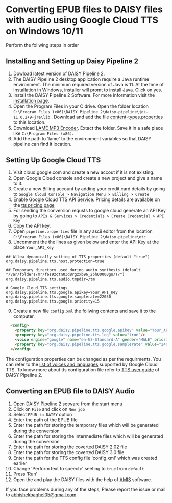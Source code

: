 # Converting EPUB files to DAISY files with audio using Google Cloud TTS on Windows 10/11

Perform the follwing steps in order

## Installing and Setting up Daisy Pipeline 2
1. Dowload latest version of [DAISY Pipeline 2](https://daisy.github.io/pipeline/Download.html).
2. The DAISY Pipeline 2 desktop application require a Java runtime environment. The minimum required version of Java is 11. At the time of installation in Windows, installer will promt to install Java. Click on yes. 
3. Install the DAISY Pipeline 2 Software. For more information visit the [installation page](https://daisy.github.io/pipeline/Get-Help/User-Guide/Installation/#system-requirements).
4. Open the Program Files in your C drive. Open the folder location `C:\Program Files (x86)\DAISY Pipeline 2\daisy-pipeline\jdk-11.0.2+9-jre\lib` . Download and add the file [content-types.properties](https://github.com/AdoptOpenJDK/openjdk-jdk11/blob/master/src/java.base/windows/classes/sun/net/www/content-types.properties) to this location.
5. Download [LAME MP3 Encoder](https://lame.sourceforge.io/download.php). Extact the folder. Save it in a safe place like `C:\Program Files (x86)`.
6. Add the path to 'lame' to the environment variables so that DAISY pipeline can find it location.

## Setting Up Google Cloud TTS
1. Visit cloud.google.com and create a new accout if it is not existing.
2. Open Google Cloud console and create a new project and give a name to it.
3. Create a new Billing account by adding your credit card details by going to `Google Cloud Console > Navigation Menu > Billing > Create`
4. Enable Google Cloud TTS API Service. Pricing details are available on the [tts pricing page](https://cloud.google.com/text-to-speech/pricing)
5. For sending the conversion requsts to google cloud generate an API Key by going to `APIs & Services > Credentials > Create Credential > API Key`
6. Copy the API key.
7. Open `pipeline.properties` file in any ascii editor from the location `C:\Program Files (x86)\DAISY Pipeline 2\daisy-pipeline\etc` 
8. Uncomment the the lines as given below and enter the API Key at the place `Your_API_Key`
```
## Allow dynamically setting of TTS properties (default "true")
org.daisy.pipeline.tts.host.protection=true

## Temporary directory used during audio synthesis (default "/var/folders/mr/f6s9zqtn03d8rgzxb96_2bh00000gn/T/")
org.daisy.pipeline.tts.audio.tmpdir=/tm

# Google Cloud TTS settings
org.daisy.pipeline.tts.google.apikey=Your_API_Key
org.daisy.pipeline.tts.google.samplerate=22050
org.daisy.pipeline.tts.google.priority=15

```
9. Create a new file `config.xml` the follwing contents and save it to the computer.
```html
  <config>  
    <property key="org.daisy.pipeline.tts.google.apikey" value="Your_API_Key"/>
    <property key="org.daisy.pipeline.tts.log" value="true"/>
    <voice engine="google" name="en-US-Standard-A" gender="MALE" priority="100" lang="en-US"/>
    <property key="org.daisy.pipeline.tts.google.samplerate" value="24000"/>
  </config>
 ```
The configuration properties can be changed as per the requirments. You can refer to the [list of voices and languages](https://cloud.google.com/text-to-speech/docs/voices) supported by Google Cloud TTS. To know more about tts configuration file refer to [TTS user guide](http://daisy.github.io/pipeline/Get-Help/User-Guide/Text-To-Speech/) of DAISY Pipeline 2. <br>


## Converting an EPUB file to DAISY Audio
1. Open DAISY Pipeline 2 sotware from the start menu
2. Click on `File` and click on `New job`
3. Select `EPUB to DAISY` option
4. Enter the path of the EPUB file
5. Enter the path for storing the temporary files which will be generated during the conversion
6. Enter the path for storing the intermediate files which will be generated during the conversion
7. Enter the path for storing the coverted DAISY 2.02 file
8. Enter the path for storing the coverted DAISY 3.0 file
9. Enter the path for the TTS config file 'config.xml' which was created earlier
10. Change 'Perform text to speech:' seeting to `true` from `default`
11. Press 'Run'
12. Open the and play the DAISY files with the help of [AMIS](https://daisy.org/info-help/document-archive/archived-projects/amis/) software.

If you face problems during any of the steps, Please report the issue or mail to abhishekbaghel05@gmail.com 
